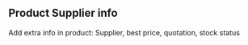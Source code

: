Product Supplier info
--------

Add extra info in product:
Supplier, best price, quotation, stock status
